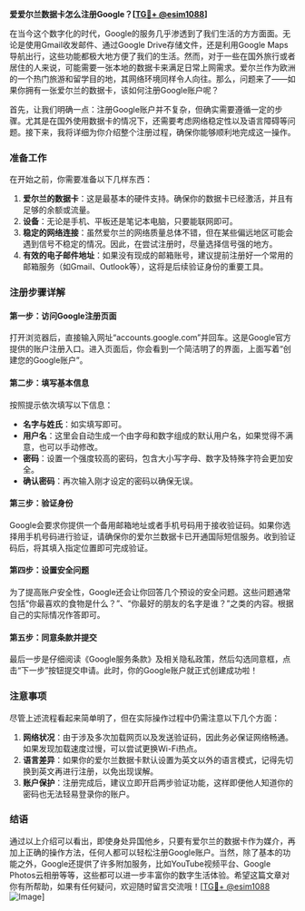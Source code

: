 **爱爱尔兰数据卡怎么注册Google？[[TG💪+ @esim1088](https://t.me/s/esim1088)]**

在当今这个数字化的时代，Google的服务几乎渗透到了我们生活的方方面面。无论是使用Gmail收发邮件、通过Google Drive存储文件，还是利用Google Maps导航出行，这些功能都极大地方便了我们的生活。然而，对于一些在国外旅行或者居住的人来说，可能需要一张本地的数据卡来满足日常上网需求。爱尔兰作为欧洲的一个热门旅游和留学目的地，其网络环境同样令人向往。那么，问题来了——如果你拥有一张爱尔兰的数据卡，该如何注册Google账户呢？

首先，让我们明确一点：注册Google账户并不复杂，但确实需要遵循一定的步骤。尤其是在国外使用数据卡的情况下，还需要考虑网络稳定性以及语言障碍等问题。接下来，我将详细为你介绍整个注册过程，确保你能够顺利地完成这一操作。

### **准备工作**
在开始之前，你需要准备以下几样东西：
1. **爱尔兰的数据卡**：这是最基本的硬件支持。确保你的数据卡已经激活，并且有足够的余额或流量。
2. **设备**：无论是手机、平板还是笔记本电脑，只要能联网即可。
3. **稳定的网络连接**：虽然爱尔兰的网络质量总体不错，但在某些偏远地区可能会遇到信号不稳定的情况。因此，在尝试注册时，尽量选择信号强的地方。
4. **有效的电子邮件地址**：如果没有现成的邮箱账号，建议提前注册好一个常用的邮箱服务（如Gmail、Outlook等），这将是后续验证身份的重要工具。

### **注册步骤详解**
#### **第一步：访问Google注册页面**
打开浏览器后，直接输入网址“accounts.google.com”并回车。这是Google官方提供的账户注册入口。进入页面后，你会看到一个简洁明了的界面，上面写着“创建您的Google账户”。

#### **第二步：填写基本信息**
按照提示依次填写以下信息：
- **名字与姓氏**：如实填写即可。
- **用户名**：这里会自动生成一个由字母和数字组成的默认用户名，如果觉得不满意，也可以手动修改。
- **密码**：设置一个强度较高的密码，包含大小写字母、数字及特殊字符会更加安全。
- **确认密码**：再次输入刚才设定的密码以确保无误。

#### **第三步：验证身份**
Google会要求你提供一个备用邮箱地址或者手机号码用于接收验证码。如果你选择用手机号码进行验证，请确保你的爱尔兰数据卡已开通国际短信服务。收到验证码后，将其填入指定位置即可完成验证。

#### **第四步：设置安全问题**
为了提高账户安全性，Google还会让你回答几个预设的安全问题。这些问题通常包括“你最喜欢的食物是什么？”、“你最好的朋友的名字是谁？”之类的内容。根据自己的实际情况作答即可。

#### **第五步：同意条款并提交**
最后一步是仔细阅读《Google服务条款》及相关隐私政策，然后勾选同意框，点击“下一步”按钮提交申请。此时，你的Google账户就正式创建成功啦！

### **注意事项**
尽管上述流程看起来简单明了，但在实际操作过程中仍需注意以下几个方面：
1. **网络状况**：由于涉及多次加载网页以及发送验证码，因此务必保证网络畅通。如果发现加载速度过慢，可以尝试更换Wi-Fi热点。
2. **语言差异**：如果你的爱尔兰数据卡默认设置为英文以外的语言模式，记得先切换到英文再进行注册，以免出现误解。
3. **账户保护**：注册完成后，建议立即开启两步验证功能，这样即便他人知道你的密码也无法轻易登录你的账户。

### **结语**
通过以上介绍可以看出，即使身处异国他乡，只要有爱尔兰的数据卡作为媒介，再加上正确的操作方法，任何人都可以轻松注册Google账户。当然，除了基本的功能之外，Google还提供了许多附加服务，比如YouTube视频平台、Google Photos云相册等等，这些都可以进一步丰富你的数字生活体验。希望这篇文章对你有所帮助，如果有任何疑问，欢迎随时留言交流哦！[[TG💪+ @esim1088](https://t.me/s/esim1088) ![Image](https://i.postimg.cc/4NQfJmqS/Snipaste-2025-05-13-00-14-12.png)]